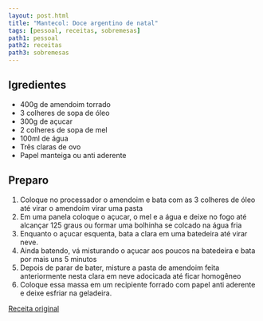 ```yaml
---
layout: post.html
title: "Mantecol: Doce argentino de natal"
tags: [pessoal, receitas, sobremesas]
path1: pessoal
path2: receitas
path3: sobremesas
---
```


<h2>Igredientes</h2>

* 400g de amendoim torrado
* 3 colheres de sopa de óleo
* 300g de açucar
* 2 colheres de sopa de mel
* 100ml de água
* Três claras de ovo
* Papel manteiga ou anti aderente

<h2>Preparo</h2>

1. Coloque no processador o amendoim e bata com as 3 colheres de óleo até virar o amendoim virar uma pasta
2. Em uma panela coloque o açucar, o mel e a água e deixe no fogo até alcançar 125 graus ou formar uma bolhinha se colcado na água fria
3. Enquanto o açucar esquenta, bata a clara em uma batedeira até virar neve.
4. Ainda batendo, vá misturando o açucar aos poucos na batedeira e bata por mais uns 5 minutos
5. Depois de parar de bater, misture a pasta de amendoim feita anteriormente nesta clara em neve adocicada até ficar homogêneo
6. Coloque essa massa em um recipiente forrado com papel anti aderente e deixe esfriar na geladeira.


[Receita original](https://www.instagram.com/reel/DDuvSBBvzui/)